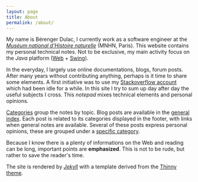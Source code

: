 ```yaml
---
layout: page
title: About
permalink: /about/
---
```

<div>
<p>
My name is Bérenger Dulac, I currently work as a software engineer at the <a href="http://en.wikipedia.org/wiki/National_Museum_of_Natural_History_%28France%29"><em>Muséum national d'Histoire naturelle</em></a> (MNHN, Paris). This website contains my personal technical notes. Not to be exclusive, my main activity focus on the <em>Java</em> platform (<a href="http://en.wikipedia.org/wiki/Web_development">Web</a> + <a href="http://en.wikipedia.org/wiki/Swing_%28Java%29">Swing</a>).
</p>
<p>
In the everyday, I largely use online documentations, blogs, forum posts. After many years without contributing anything, perhaps is it time to share some elements. A first initiative was to use my <a href="http://stackoverflow.com/users/1207019/bdulac">Stackoverflow account</a> which had been idle for a while. In this site I try to sum up day after day the useful subjects I cross. This <em>notepad</em> mixes technical elements and personal opinions.
</p>
<p><a href="../categories/">Categories</a> group the notes by topic. Blog posts are available in the <a href="{{ site.url }}">general index</a>. Each post is related to its categories displayed in the footer, with links when general notes are available. Several of these posts express personal opinions, these are grouped under a <a href="../point-of-view/">specific category</a>.
</p>
<p>
Because I know there is a plenty of informations on the Web and reading can be long, important points are <b>emphasized</b>. This is not to be rude, but rather to save the reader's time.
</p>
<p>
The site is rendered by <a href="http://jekyllrb.com/"><em>Jekyll</em></a> with a template derived from the <a href="http://camporez.com">Thinny theme</a>.
</p>
</div>
